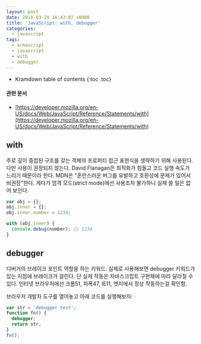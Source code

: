 ```yaml
---
layout: post
date: 2018-03-20 16:43:07 +0900
title: 'JavaScript: with, debugger'
categories:
  - javascript
tags:
  - ecmascript
  - javascript
  - with
  - debugger
---
```


* Kramdown table of contents
{:toc .toc}

#### 관련 문서

- [https://developer.mozilla.org/en-US/docs/Web/JavaScript/Reference/Statements/with](https://developer.mozilla.org/en-US/docs/Web/JavaScript/Reference/Statements/with)

## with

주로 깊이 중첩된 구조를 갖는 객체의 프로퍼티 접근 표현식을 생략하기 위해 사용된다. 다만 사용이 권장되지 않는다. David Flanagan은 최적화가 힘들고 코드 실행 속도가 느리기 때문이라 한다. MDN은 "혼란스러운 버그를 유발하고 호환성에 문제가 있어서 비권장"한다. 게다가 엄격 모드(strict mode)에선 사용조차 불가하니 실제 쓸 일은 없어 보인다.

```js
var obj = {};
obj.inner = {};
obj.inner.number = 1234;

with (obj.inner) {
  console.debug(number); // 1234
}
```

## debugger

디버거의 브레이크 포인트 역할을 하는 키워드. 실제로 사용해보면 debugger 키워드가 있는 지점에 브레이크가 걸린다. 단 실제 작동은 자바스크립트 구현체에 따라 달라질 수 있다. 인터넷 브라우저에선 크롬51, 파폭47, IE11, 엣지에서 정상 작동하는걸 확인함.

브라우저 개발자 도구를 열어놓고 아래 코드를 실행해보자:

```js
var str = 'debugger test';
function fn() {
  debugger;
  return str;
}
fn();
```
